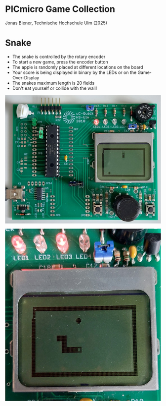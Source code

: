 # PICmicro Game Collection

Jonas Biener, Technische Hochschule Ulm (2025)

# Snake

- The snake is controlled by the rotary encoder
- To start a new game, press the encoder button
- The apple is randomly placed at different locations on the board
- Your score is being displayed in binary by the LEDs or on the Game-Over-Display
- The snakes maximum length is 20 fields
- Don't eat yourself or collide with the wall!

![Tux, the Linux mascot](/Documentation/Snake_Game_Total.jpeg)

![Tux, the Linux mascot](/Documentation/Snake_Game_Display.jpeg)
